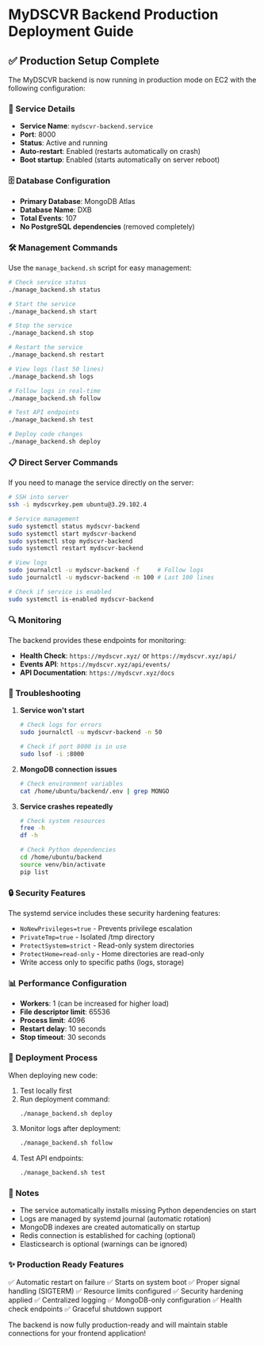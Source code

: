 # MyDSCVR Backend Production Deployment Guide

## ✅ Production Setup Complete

The MyDSCVR backend is now running in production mode on EC2 with the following configuration:

### 🚀 Service Details
- **Service Name**: `mydscvr-backend.service`
- **Port**: 8000
- **Status**: Active and running
- **Auto-restart**: Enabled (restarts automatically on crash)
- **Boot startup**: Enabled (starts automatically on server reboot)

### 🗄️ Database Configuration
- **Primary Database**: MongoDB Atlas
- **Database Name**: DXB
- **Total Events**: 107
- **No PostgreSQL dependencies** (removed completely)

### 🛠️ Management Commands

Use the `manage_backend.sh` script for easy management:

```bash
# Check service status
./manage_backend.sh status

# Start the service
./manage_backend.sh start

# Stop the service
./manage_backend.sh stop

# Restart the service
./manage_backend.sh restart

# View logs (last 50 lines)
./manage_backend.sh logs

# Follow logs in real-time
./manage_backend.sh follow

# Test API endpoints
./manage_backend.sh test

# Deploy code changes
./manage_backend.sh deploy
```

### 📋 Direct Server Commands

If you need to manage the service directly on the server:

```bash
# SSH into server
ssh -i mydscvrkey.pem ubuntu@3.29.102.4

# Service management
sudo systemctl status mydscvr-backend
sudo systemctl start mydscvr-backend
sudo systemctl stop mydscvr-backend
sudo systemctl restart mydscvr-backend

# View logs
sudo journalctl -u mydscvr-backend -f     # Follow logs
sudo journalctl -u mydscvr-backend -n 100 # Last 100 lines

# Check if service is enabled
sudo systemctl is-enabled mydscvr-backend
```

### 🔍 Monitoring

The backend provides these endpoints for monitoring:

- **Health Check**: `https://mydscvr.xyz/` or `https://mydscvr.xyz/api/`
- **Events API**: `https://mydscvr.xyz/api/events/`
- **API Documentation**: `https://mydscvr.xyz/docs`

### 🚨 Troubleshooting

1. **Service won't start**
   ```bash
   # Check logs for errors
   sudo journalctl -u mydscvr-backend -n 50
   
   # Check if port 8000 is in use
   sudo lsof -i :8000
   ```

2. **MongoDB connection issues**
   ```bash
   # Check environment variables
   cat /home/ubuntu/backend/.env | grep MONGO
   ```

3. **Service crashes repeatedly**
   ```bash
   # Check system resources
   free -h
   df -h
   
   # Check Python dependencies
   cd /home/ubuntu/backend
   source venv/bin/activate
   pip list
   ```

### 🔒 Security Features

The systemd service includes these security hardening features:
- `NoNewPrivileges=true` - Prevents privilege escalation
- `PrivateTmp=true` - Isolated /tmp directory
- `ProtectSystem=strict` - Read-only system directories
- `ProtectHome=read-only` - Home directories are read-only
- Write access only to specific paths (logs, storage)

### 📊 Performance Configuration

- **Workers**: 1 (can be increased for higher load)
- **File descriptor limit**: 65536
- **Process limit**: 4096
- **Restart delay**: 10 seconds
- **Stop timeout**: 30 seconds

### 🔄 Deployment Process

When deploying new code:

1. Test locally first
2. Run deployment command:
   ```bash
   ./manage_backend.sh deploy
   ```
3. Monitor logs after deployment:
   ```bash
   ./manage_backend.sh follow
   ```
4. Test API endpoints:
   ```bash
   ./manage_backend.sh test
   ```

### 📝 Notes

- The service automatically installs missing Python dependencies on start
- Logs are managed by systemd journal (automatic rotation)
- MongoDB indexes are created automatically on startup
- Redis connection is established for caching (optional)
- Elasticsearch is optional (warnings can be ignored)

### ✨ Production Ready Features

✅ Automatic restart on failure
✅ Starts on system boot
✅ Proper signal handling (SIGTERM)
✅ Resource limits configured
✅ Security hardening applied
✅ Centralized logging
✅ MongoDB-only configuration
✅ Health check endpoints
✅ Graceful shutdown support

The backend is now fully production-ready and will maintain stable connections for your frontend application!